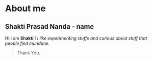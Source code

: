 # About me

## Shakti Prasad Nanda - name

Hi I am **Shakti** !
*I like experimenting stuffs and curious about stuff that people find mundane.*
> Thank You.
